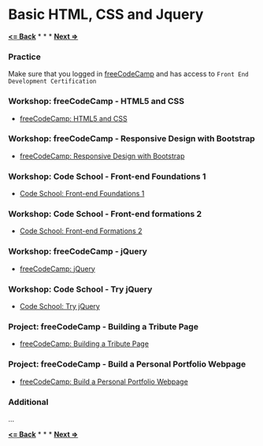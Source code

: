 # Basic HTML, CSS and Jquery

**[<= Back](../01-dom/dom.md)**		*	*	*	**[Next =>](../03-dom-api-advanced/dom-and-api.md)**

### Practice

Make sure that you logged in [freeCodeCamp](https://www.freecodecamp.com/about) and has access to `Front End Development Certification`

### Workshop: freeCodeCamp - HTML5 and CSS

* [freeCodeCamp: HTML5 and CSS](https://www.freecodecamp.com/challenges/say-hello-to-html-elements)

### Workshop: freeCodeCamp - Responsive Design with Bootstrap

* [freeCodeCamp: Responsive Design with Bootstrap](https://www.freecodecamp.com/challenges/use-responsive-design-with-bootstrap-fluid-containers)

### Workshop: Code School - Front-end Foundations 1

* [Code School: Front-end Foundations 1](https://www.codeschool.com/courses/front-end-foundations)

### Workshop: Code School - Front-end formations 2

* [Code School: Front-end Formations 2](https://www.codeschool.com/courses/front-end-formations)

### Workshop: freeCodeCamp - jQuery

* [freeCodeCamp: jQuery](https://www.freecodecamp.com/challenges/learn-how-script-tags-and-document-ready-work)

### Workshop: Code School - Try jQuery

* [Code School: Try jQuery](http://try.jquery.com/)


### Project: freeCodeCamp  - Building a Tribute Page

* [freeCodeCamp: Building a Tribute Page](https://www.freecodecamp.com/challenges/build-a-tribute-page)

### Project: freeCodeCamp  - Build a Personal Portfolio Webpage

* [freeCodeCamp: Build a Personal Portfolio Webpage](https://www.freecodecamp.com/challenges/build-a-personal-portfolio-webpage)

### Additional

...

**[<= Back](../01-dom/dom.md)**		*	*	*	**[Next =>](../03-dom-api-advanced/dom-and-api.md)**
